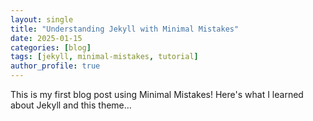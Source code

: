 ```yaml
---
layout: single
title: "Understanding Jekyll with Minimal Mistakes"
date: 2025-01-15
categories: [blog]
tags: [jekyll, minimal-mistakes, tutorial]
author_profile: true
---
```

This is my first blog post using Minimal Mistakes! Here's what I learned about Jekyll and this theme...
